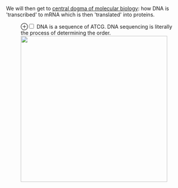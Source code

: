 We will then get to [central dogma of molecular biology](https://en.wikipedia.org/wiki/Central_dogma_of_molecular_biology): how DNA is 'transcribed' to mRNA which is then 'translated' into proteins.

<figure>
<label for="mn-fig-2" class="margin-toggle">⊕</label><input type="checkbox" id="mn-fig-2" class="margin-toggle">
<span class="marginnote">DNA is a sequence of ATCG. DNA sequencing is literally the process of determining the order.</span>
<img height="400" src="https://upload.wikimedia.org/wikipedia/commons/3/3d/Radioactive_Fluorescent_Seq.jpg" alt="">
</figure>
